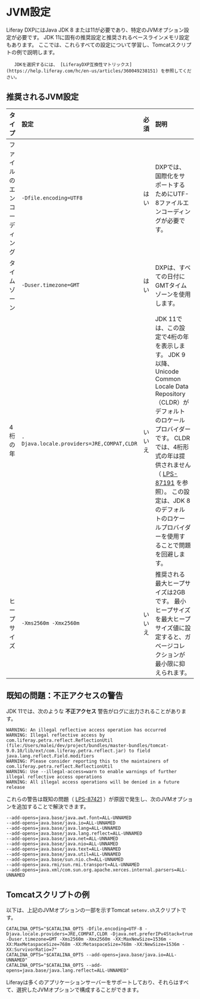 # JVM設定

Liferay DXPにはJava JDK 8 または11が必要であり、特定のJVMオプション設定が必要です。 JDK 11に固有の推奨設定と推奨されるベースラインメモリ設定もあります。 ここでは、これらすべての設定について学習し、Tomcatスクリプトの例で説明します。

```{note}
   JDKを選択するには、 [LiferayDXP互換性マトリックス](https://help.liferay.com/hc/en-us/articles/360049238151) を参照してください。
```

<a name="recommended-jvm-settings" />

## 推奨されるJVM設定

| タイプ           | 設定                                        | 必須  | 説明                                                                                                                                                                                                                                   |
|:------------- |:----------------------------------------- |:--- |:------------------------------------------------------------------------------------------------------------------------------------------------------------------------------------------------------------------------------------ |
| ファイルのエンコーディング | `-Dfile.encoding=UTF8`                    | はい  | DXPでは、国際化をサポートするためにUTF-8ファイルエンコーディングが必要です。                                                                                                                                                                                           |
| タイムゾーン        | `-Duser.timezone=GMT`                     | はい  | DXPは、すべての日付にGMTタイムゾーンを使用します。                                                                                                                                                                                                         |
| 4桁の年          | `-Djava.locale.providers=JRE,COMPAT,CLDR` | いいえ | JDK 11では、この設定で4桁の年を表示します。 JDK 9以降、Unicode Common Locale Data Repository（CLDR）がデフォルトのロケールプロバイダーです。 CLDRでは、4桁形式の年は提供されません（ [LPS-87191](https://issues.liferay.com/browse/LPS-87191) を参照）。 この設定は、JDK 8のデフォルトのロケールプロバイダーを使用することで問題を回避します。 |
| ヒープサイズ        | `-Xms2560m -Xmx2560m`                     | いいえ | 推奨される最大ヒープサイズは2GBです。 最小ヒープサイズを最大ヒープサイズ値に設定すると、ガベージコレクションが最小限に抑えられます。                                                                                                                                                                 |

<a name="known-issue-illegal-access-warnings" />

## 既知の問題：不正アクセスの警告

JDK 11では、次のような **不正アクセス** 警告がログに出力されることがあります。

```message
WARNING: An illegal reflective access operation has occurred
WARNING: Illegal reflective access by com.liferay.petra.reflect.ReflectionUtil (file:/Users/malei/dev/project/bundles/master-bundles/tomcat-9.0.10/lib/ext/com.liferay.petra.reflect.jar) to field java.lang.reflect.Field.modifiers
WARNING: Please consider reporting this to the maintainers of com.liferay.petra.reflect.ReflectionUtil
WARNING: Use --illegal-access=warn to enable warnings of further illegal reflective access operations
WARNING: All illegal access operations will be denied in a future release
```

これらの警告は既知の問題（ [LPS-87421](https://issues.liferay.com/browse/LPS-87421) ）が原因で発生し、次のJVMオプションを追加することで解決できます。

```
--add-opens=java.base/java.awt.font=ALL-UNNAMED
--add-opens=java.base/java.io=ALL-UNNAMED
--add-opens=java.base/java.lang=ALL-UNNAMED
--add-opens=java.base/java.lang.reflect=ALL-UNNAMED
--add-opens=java.base/java.net=ALL-UNNAMED
--add-opens=java.base/java.nio=ALL-UNNAMED
--add-opens=java.base/java.text=ALL-UNNAMED
--add-opens=java.base/java.util=ALL-UNNAMED
--add-opens=java.base/sun.nio.ch=ALL-UNNAMED
--add-opens=java.rmi/sun.rmi.transport=ALL-UNNAMED
--add-opens=java.xml/com.sun.org.apache.xerces.internal.parsers=ALL-UNNAMED
```

<a name="example-tomcat-script" />

## Tomcatスクリプトの例

以下は、上記のJVMオプションの一部を示すTomcat `setenv.sh`スクリプトです。

```properties
CATALINA_OPTS="$CATALINA_OPTS -Dfile.encoding=UTF-8 -Djava.locale.providers=JRE,COMPAT,CLDR -Djava.net.preferIPv4Stack=true -Duser.timezone=GMT -Xms2560m -Xmx2560m -XX:MaxNewSize=1536m -XX:MaxMetaspaceSize=768m -XX:MetaspaceSize=768m -XX:NewSize=1536m -XX:SurvivorRatio=7"
CATALINA_OPTS="$CATALINA_OPTS --add-opens=java.base/java.io=ALL-UNNAMED"
CATALINA_OPTS="$CATALINA_OPTS --add-opens=java.base/java.lang.reflect=ALL-UNNAMED"
```

Liferayは多くのアプリケーションサーバーをサポートしており、それらはすべて、選択したJVMオプションで構成することができます。 

